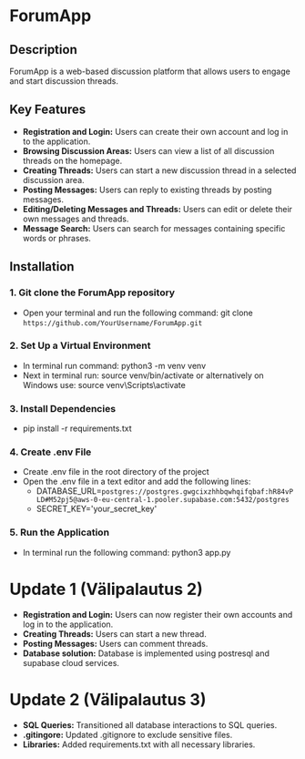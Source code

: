 # ForumApp

## Description
ForumApp is a web-based discussion platform that allows users to engage and start discussion threads.

## Key Features

- **Registration and Login:** Users can create their own account and log in to the application.
- **Browsing Discussion Areas:** Users can view a list of all discussion threads on the homepage.
- **Creating Threads:** Users can start a new discussion thread in a selected discussion area.
- **Posting Messages:** Users can reply to existing threads by posting messages.
- **Editing/Deleting Messages and Threads:** Users can edit or delete their own messages and threads.
- **Message Search:** Users can search for messages containing specific words or phrases.

## Installation
### 1. Git clone the ForumApp repository
- Open your terminal and run the following command: git clone `https://github.com/YourUsername/ForumApp.git`
### 2. Set Up a Virtual Environment
- In terminal run command: python3 -m venv venv
- Next in terminal run: source venv/bin/activate or alternatively on Windows use: source venv\Scripts\activate
### 3. Install Dependencies
- pip install -r requirements.txt
### 4. Create .env File
- Create .env file in the root directory of the project 
- Open the .env file in a text editor and add the following lines:
  - DATABASE_URL=`postgres://postgres.gwgcixzhhbqwhqifqbaf:hR84vPLD#M52pj5@aws-0-eu-central-1.pooler.supabase.com:5432/postgres`
  - SECRET_KEY='your_secret_key'
### 5. Run the Application
- In terminal run the following command: python3 app.py


# Update 1 (Välipalautus 2)

- **Registration and Login:** Users can now register their own accounts and log in to the application.
- **Creating Threads:** Users can start a new thread.
- **Posting Messages:** Users can comment threads.
- **Database solution:** Database is implemented using postresql and supabase cloud services.

# Update 2 (Välipalautus 3)

- **SQL Queries:** Transitioned all database interactions to SQL queries.
- **.gitingore:** Updated .gitignore to exclude sensitive files.
- **Libraries:** Added requirements.txt with all necessary libraries.





